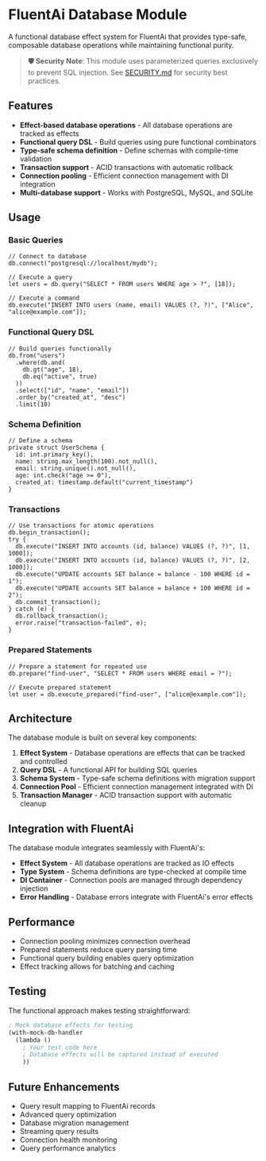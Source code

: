 # FluentAi Database Module

A functional database effect system for FluentAi that provides type-safe, composable database operations while maintaining functional purity.

> **🛡️ Security Note**: This module uses parameterized queries exclusively to prevent SQL injection. See [SECURITY.md](SECURITY.md) for security best practices.

## Features

- **Effect-based database operations** - All database operations are tracked as effects
- **Functional query DSL** - Build queries using pure functional combinators
- **Type-safe schema definition** - Define schemas with compile-time validation
- **Transaction support** - ACID transactions with automatic rollback
- **Connection pooling** - Efficient connection management with DI integration
- **Multi-database support** - Works with PostgreSQL, MySQL, and SQLite

## Usage

### Basic Queries

```flc
// Connect to database
db.connect("postgresql://localhost/mydb");

// Execute a query
let users = db.query("SELECT * FROM users WHERE age > ?", [18]);

// Execute a command
db.execute("INSERT INTO users (name, email) VALUES (?, ?)", ["Alice", "alice@example.com"]);
```

### Functional Query DSL

```flc
// Build queries functionally
db.from("users")
  .where(db.and(
    db.gt("age", 18),
    db.eq("active", true)
  ))
  .select(["id", "name", "email"])
  .order_by("created_at", "desc")
  .limit(10)
```

### Schema Definition

```flc
// Define a schema
private struct UserSchema {
  id: int.primary_key(),
  name: string.max_length(100).not_null(),
  email: string.unique().not_null(),
  age: int.check("age >= 0"),
  created_at: timestamp.default("current_timestamp")
}
```

### Transactions

```flc
// Use transactions for atomic operations
db.begin_transaction();
try {
  db.execute("INSERT INTO accounts (id, balance) VALUES (?, ?)", [1, 1000]);
  db.execute("INSERT INTO accounts (id, balance) VALUES (?, ?)", [2, 1000]);
  db.execute("UPDATE accounts SET balance = balance - 100 WHERE id = 1");
  db.execute("UPDATE accounts SET balance = balance + 100 WHERE id = 2");
  db.commit_transaction();
} catch (e) {
  db.rollback_transaction();
  error.raise("transaction-failed", e);
}
```

### Prepared Statements

```flc
// Prepare a statement for repeated use
db.prepare("find-user", "SELECT * FROM users WHERE email = ?");

// Execute prepared statement
let user = db.execute_prepared("find-user", ["alice@example.com"]);
```

## Architecture

The database module is built on several key components:

1. **Effect System** - Database operations are effects that can be tracked and controlled
2. **Query DSL** - A functional API for building SQL queries
3. **Schema System** - Type-safe schema definitions with migration support
4. **Connection Pool** - Efficient connection management integrated with DI
5. **Transaction Manager** - ACID transaction support with automatic cleanup

## Integration with FluentAi

The database module integrates seamlessly with FluentAi's:

- **Effect System** - All database operations are tracked as IO effects
- **Type System** - Schema definitions are type-checked at compile time
- **DI Container** - Connection pools are managed through dependency injection
- **Error Handling** - Database errors integrate with FluentAi's error effects

## Performance

- Connection pooling minimizes connection overhead
- Prepared statements reduce query parsing time
- Functional query building enables query optimization
- Effect tracking allows for batching and caching

## Testing

The functional approach makes testing straightforward:

```clojure
; Mock database effects for testing
(with-mock-db-handler
  (lambda ()
    ; Your test code here
    ; Database effects will be captured instead of executed
    ))
```

## Future Enhancements

- Query result mapping to FluentAi records
- Advanced query optimization
- Database migration management
- Streaming query results
- Connection health monitoring
- Query performance analytics